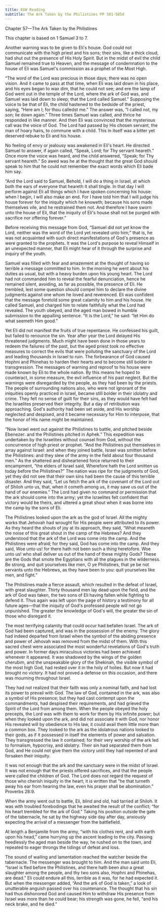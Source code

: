 ```yaml
---
title: EGW Reading
subtitle: The Ark Taken by the Philistines PP 581-585d
---
```


Chapter 57—The Ark Taken by the Philistines

This chapter is based on 1 Samuel 3 to 7.

Another warning was to be given to Eli's house. God could not communicate with the high priest and his sons; their sins, like a thick cloud, had shut out the presence of His Holy Spirit. But in the midst of evil the child Samuel remained true to Heaven, and the message of condemnation to the house of Eli was Samuel's commission as a prophet of the Most High.

“The word of the Lord was precious in those days; there was no open vision. And it came to pass at that time, when Eli was laid down in his place, and his eyes began to wax dim, that he could not see; and ere the lamp of God went out in the temple of the Lord, where the ark of God was, and Samuel was laid down to sleep; that the Lord called Samuel.” Supposing the voice to be that of Eli, the child hastened to the bedside of the priest, saying, “Here am I; for thou calledst me.” The answer was, “I called not, my son; lie down again.” Three times Samuel was called, and thrice he responded in like manner. And then Eli was convinced that the mysterious call was the voice of God. The Lord had passed by His chosen servant, the man of hoary hairs, to commune with a child. This in itself was a bitter yet deserved rebuke to Eli and his house.

No feeling of envy or jealousy was awakened in Eli's heart. He directed Samuel to answer, if again called, “Speak, Lord; for Thy servant heareth.” Once more the voice was heard, and the child answered, “Speak; for Thy servant heareth.” So awed was he at the thought that the great God should speak to him that he could not remember the exact words which Eli bade him say.

“And the Lord said to Samuel, Behold, I will do a thing in Israel, at which both the ears of everyone that heareth it shall tingle. In that day I will perform against Eli all things which I have spoken concerning his house: when I begin, I will also make an end. For I have told him that I will judge his house forever for the iniquity which he knoweth; because his sons made themselves vile, and he restrained them not. And therefore I have sworn unto the house of Eli, that the iniquity of Eli's house shall not be purged with sacrifice nor offering forever.”

Before receiving this message from God, “Samuel did not yet know the Lord, neither was the word of the Lord yet revealed unto him;” that is, he was not acquainted with such direct manifestations of God's presence as were granted to the prophets. It was the Lord's purpose to reveal Himself in an unexpected manner, that Eli might hear of it through the surprise and inquiry of the youth.

Samuel was filled with fear and amazement at the thought of having so terrible a message committed to him. In the morning he went about his duties as usual, but with a heavy burden upon his young heart. The Lord had not commanded him to reveal the fearful denunciation, hence he remained silent, avoiding, as far as possible, the presence of Eli. He trembled, lest some question should compel him to declare the divine judgments against one whom he loved and reverenced. Eli was confident that the message foretold some great calamity to him and his house. He called Samuel, and charged him to relate faithfully what the Lord had revealed. The youth obeyed, and the aged man bowed in humble submission to the appalling sentence. “It is the Lord,” he said: “let Him do what seemeth Him good.”

Yet Eli did not manifest the fruits of true repentance. He confessed his guilt, but failed to renounce the sin. Year after year the Lord delayed His threatened judgments. Much might have been done in those years to redeem the failures of the past, but the aged priest took no effective measures to correct the evils that were polluting the sanctuary of the Lord and leading thousands in Israel to ruin. The forbearance of God caused Hophni and Phinehas to harden their hearts and to become still bolder in transgression. The messages of warning and reproof to his house were made known by Eli to the whole nation. By this means he hoped to counteract, in some measure, the evil influence of his past neglect. But the warnings were disregarded by the people, as they had been by the priests. The people of surrounding nations also, who were not ignorant of the iniquities openly practiced in Israel, became still bolder in their idolatry and crime. They felt no sense of guilt for their sins, as they would have felt had the Israelites preserved their integrity. But a day of retribution was approaching. God's authority had been set aside, and His worship neglected and despised, and it became necessary for Him to interpose, that the honor of His name might be maintained.

“Now Israel went out against the Philistines to battle, and pitched beside Ebenezer: and the Philistines pitched in Aphek.” This expedition was undertaken by the Israelites without counsel from God, without the concurrence of high priest or prophet. “And the Philistines put themselves in array against Israel: and when they joined battle, Israel was smitten before the Philistines: and they slew of the army in the field about four thousand men.” As the shattered and disheartened force returned to their encampment, “the elders of Israel said, Wherefore hath the Lord smitten us today before the Philistines?” The nation was ripe for the judgments of God, yet they did not see that their own sins had been the cause of this terrible disaster. And they said, “Let us fetch the ark of the covenant of the Lord out of Shiloh unto us, that, when it cometh among us, it may save us out of the hand of our enemies.” The Lord had given no command or permission that the ark should come into the army; yet the Israelites felt confident that victory would be theirs, and uttered a great shout when it was borne into the camp by the sons of Eli.

The Philistines looked upon the ark as the god of Israel. All the mighty works that Jehovah had wrought for His people were attributed to its power. As they heard the shouts of joy at its approach, they said, “What meaneth the noise of this great shout in the camp of the Hebrews? And they understood that the ark of the Lord was come into the camp. And the Philistines were afraid; for they said, God has come into the camp. And they said, Woe unto us! for there hath not been such a thing heretofore. Woe unto us! who shall deliver us out of the hand of these mighty Gods? These are the Gods that smote the Egyptians with all the plagues in the wilderness. Be strong, and quit yourselves like men, O ye Philistines, that ye be not servants unto the Hebrews, as they have been to you: quit yourselves like men, and fight.”

The Philistines made a fierce assault, which resulted in the defeat of Israel, with great slaughter. Thirty thousand men lay dead upon the field, and the ark of God was taken, the two sons of Eli having fallen while fighting to defend it. Thus again was left upon the page of history a testimony for all future ages—that the iniquity of God's professed people will not go unpunished. The greater the knowledge of God's will, the greater the sin of those who disregard it.

The most terrifying calamity that could occur had befallen Israel. The ark of God had been captured, and was in the possession of the enemy. The glory had indeed departed from Israel when the symbol of the abiding presence and power of Jehovah was removed from the midst of them. With this sacred chest were associated the most wonderful revelations of God's truth and power. In former days miraculous victories had been achieved whenever it appeared. It was shadowed by the wings of the golden cherubim, and the unspeakable glory of the Shekinah, the visible symbol of the most high God, had rested over it in the holy of holies. But now it had brought no victory. It had not proved a defense on this occasion, and there was mourning throughout Israel.

They had not realized that their faith was only a nominal faith, and had lost its power to prevail with God. The law of God, contained in the ark, was also a symbol of His presence; but they had cast contempt upon the commandments, had despised their requirements, and had grieved the Spirit of the Lord from among them. When the people obeyed the holy precepts, the Lord was with them to work for them by His infinite power; but when they looked upon the ark, and did not associate it with God, nor honor His revealed will by obedience to His law, it could avail them little more than a common box. They looked to the ark as the idolatrous nations looked to their gods, as if it possessed in itself the elements of power and salvation. They transgressed the law it contained; for their very worship of the ark led to formalism, hypocrisy, and idolatry. Their sin had separated them from God, and He could not give them the victory until they had repented of and forsaken their iniquity.

It was not enough that the ark and the sanctuary were in the midst of Israel. It was not enough that the priests offered sacrifices, and that the people were called the children of God. The Lord does not regard the request of those who cherish iniquity in the heart; it is written that “he that turneth away his ear from hearing the law, even his prayer shall be abomination.” Proverbs 28:9.

When the army went out to battle, Eli, blind and old, had tarried at Shiloh. It was with troubled forebodings that he awaited the result of the conflict; “for his heart trembled for the ark of God.” Taking his position outside the gate of the tabernacle, he sat by the highway side day after day, anxiously expecting the arrival of a messenger from the battlefield.

At length a Benjamite from the army, “with his clothes rent, and with earth upon his head,” came hurrying up the ascent leading to the city. Passing heedlessly the aged man beside the way, he rushed on to the town, and repeated to eager throngs the tidings of defeat and loss.

The sound of wailing and lamentation reached the watcher beside the tabernacle. The messenger was brought to him. And the man said unto Eli, “Israel is fled before the Philistines, and there hath been also a great slaughter among the people, and thy two sons also, Hophni and Phinehas, are dead.” Eli could endure all this, terrible as it was, for he had expected it. But when the messenger added, “And the ark of God is taken,” a look of unutterable anguish passed over his countenance. The thought that his sin had thus dishonored God and caused Him to withdraw His presence from Israel was more than he could bear; his strength was gone, he fell, “and his neck brake, and he died.”